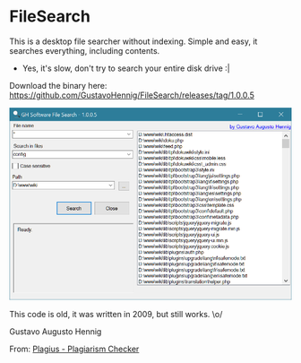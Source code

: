 # FileSearch

This is a desktop file searcher without indexing. Simple and easy, it searches everything, including contents.

 * Yes, it's slow, don't try to search your entire disk drive :|

Download the binary here:
https://github.com/GustavoHennig/FileSearch/releases/tag/1.0.0.5


![alt text](https://raw.githubusercontent.com/GustavoHennig/FileSearch/master/screenshot.png "Screenshot")


This code is old, it was written in 2009, but still works. \o/

Gustavo Augusto Hennig

From: [Plagius - Plagiarism Checker](http://www.plagius.com)
